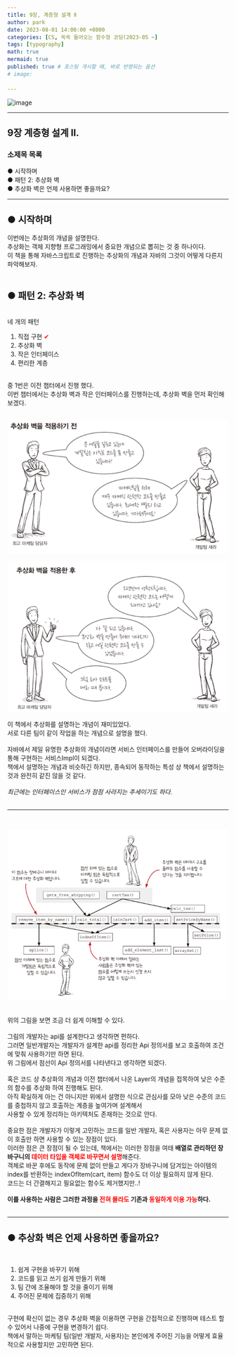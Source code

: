```yaml
---
title: 9장, 계층형 설계 Ⅱ
author: park
date: 2023-08-01 14:00:00 +0800
categories: [CS, 쏙쏙 들어오는 함수형 코딩(2023-05 ~]
tags: [typography]
math: true
mermaid: true
published: true # 포스팅 개시할 때, 바로 반영되는 옵션
# image: 

---
```


![image](https://github.com/cotes2020/jekyll-theme-chirpy/assets/77370682/25f9604c-29c7-4858-af75-82d6da2653c7)

---

## 9장 계층형 설계 Ⅱ.

### 소제목 목록
● 시작하며<br/>
● 패턴 2: 추상화 벽<br/>
● 추상화 벽은 언제 사용하면 좋을까요?<br/>

---

## ● 시작하며

이번에는 추상화의 개념을 설명한다.<br/>
추상화는 객체 지향형 프로그래밍에서 중요한 개념으로 뽑히는 것 중 하나이다.<br/>
이 책을 통해 자바스크립트로 진행하는 추상화의 개념과 자바의 그것이 어떻게 다른지 파악해보자.<br/>
<br/>

## ● 패턴 2: 추상화 벽

<br/>
네 개의 패턴<br/>

1. 직접 구현 <span style="color: red;">✔<span><br/>
2. 추상화 벽<br/>
3. 작은 인터페이스<br/>
4. 편리한 계층<br/>
<br/>
중 1번은 이전 챕터에서 진행 했다.<br/>
이번 챕터에서는 추상화 벽과 작은 인터페이스를 진행하는데, 추상화 벽을 먼저 확인해보겠다.<br/>
<br/>

![01](/assets/img/05.Functional-coding/09/01.png)

![02](/assets/img/05.Functional-coding/09/02.png)


이 책에서 추상화를 설명하는 개념이 재미있었다.<br/>
서로 다른 팀이 같이 작업을 하는 개념으로 설명을 했다.<br/>
<br/>
자바에서 제일 유명한 추상화의 개념이라면 서비스 인터페이스를 만들어 오버라이딩을 통해 구현하는 서비스Impl이 되겠다.<br/>
책에서 설명하는 개념과 비슷하긴 하지만, 종속되어 동작하는 특성 상 책에서 설명하는 것과 완전히 같진 않을 것 같다.<br/>
<br/>
<i>최근에는 인터페이스인 서비스가 점점 사라지는 추세이기도 하다.</i><br/>
<br/>

---
<br/>

![03](/assets/img/05.Functional-coding/09/03.png)

<br/>
위의 그림을 보면 조금 더 쉽게 이해할 수 있다.<br/>
<br/>
그림의 개발자는 api를 설계한다고 생각하면 편하다.<br/>
그러면 일반개발자는 개발자가 설계한 api를 정리한 Api 정의서를 보고 호출하여 조건에 맞춰 사용하기만 하면 된다.<br/>
위 그림에서 점선이 Api 정의서를 나타낸다고 생각하면 되겠다.<br/>
<br/>
혹은 코드 상 추상화의 개념과 이전 챕터에서 나온 Layer의 개념을 접목하여 낮은 수준의 함수를 추상화 하여 진행해도 된다.<br/>
아직 확실하게 아는 건 아니지만 위에서 설명한 식으로 관심사를 모아 낮은 수준의 코드를 중첩하지 않고 호출하는 계층을 높여가며 설계해서 <br/>
사용할 수 있게 정리하는 아키텍처도 존재하는 것으로 안다.<br/>
<br/>
중요한 점은 개발자가 이렇게 고민하는 코드를 일반 개발자, 혹은 사용자는 아무 문제 없이 호출만 하면 사용할 수 있는 장점이 있다.<br/>
이러한 점은 큰 장점이 될 수 있는데, 책에서는 이러한 장점을 여태 <b>배열로 관리하던 장바구니의 <span style="color: red;">데이터 타입을 객체로 바꾸면서 설명</span></b>해준다.<br/>
객체로 바꾼 후에도 동작에 문제 없이 만들고 게다가 장바구니에 담겨있는 아이템의 index를 반환하는 indexOfItem(cart, item) 함수도 더 이상 필요하지 않게 된다.<br/>
코드는 더 간결해지고 필요없는 함수도 제거했지만..!<br/>
<br/>
<b>이를 사용하는 사람은 그러한 과정을 <span style="color: red;">전혀 몰라도</span> 기존과 <span style="color: red;">동일하게 이용 가능</span>하다.</b><br/>
<br/>

---

## ● 추상화 벽은 언제 사용하면 좋을까요?

<br/>

1. 쉽게 구현을 바꾸기 위해<br/>
2. 코드를 읽고 쓰기 쉽게 만들기 위해<br/>
3. 팀 간에 조율해야 할 것을 줄이기 위해<br/>
4. 주어진 문제에 집중하기 위해<br/>

<br/>
구현에 확신이 없는 경우 추상화 벽을 이용하면 구현을 간접적으로 진행하며 테스트 할 수 있어서 나중에 구현을 변경하기 쉽다.<br/>
책에서 말하는 마케팅 팀(일반 개발자, 사용자)는 본인에게 주어진 기능을 어떻게 효율적으로 사용할지만 고민하면 된다.<br/>